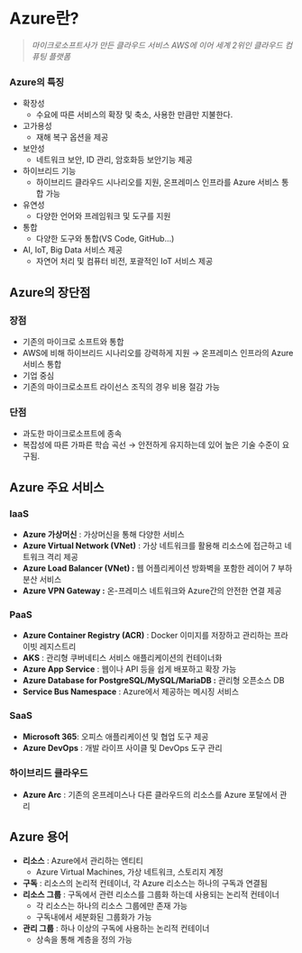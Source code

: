 # Azure란?

> *마이크로소프트사가 만든 클라우드 서비스 AWS에 이어 세계 2위인 클라우드 컴퓨팅 플랫폼*
> 

### Azure의 특징

- 확장성
    - 수요에 따른 서비스의 확장 및 축소, 사용한 만큼만 지불한다.
- 고가용성
    - 재해 복구 옵션을 제공
- 보안성
    - 네트워크 보안, ID 관리, 암호화등 보안기능 제공
- 하이브리드 기능
    - 하이브리드 클라우드 시나리오를 지원, 온프레미스 인프라를 Azure 서비스 통합 가능
- 유연성
    - 다양한 언어와 프레임워크 및 도구를 지원
- 통합
    - 다양한 도구와 통합(VS Code, GitHub…)
- AI, IoT, Big Data 서비스 제공
    - 자연어 처리 및 컴퓨터 비전, 포괄적인 IoT 서비스 제공

## Azure의 장단점

### 장점

- 기존의 마이크로 소프트와 통합
- AWS에 비해 하이브리드 시나리오를 강력하게 지원 → 온프레미스 인프라의 Azure 서비스 통합
- 기업 중심
- 기존의 마이크로소프트 라이선스 조직의 경우 비용 절감 가능

### 단점

- 과도한 마이크로소프트에 종속
- 복잡성에 따른 가파른 학습 곡선 → 안전하게 유지하는데 있어 높은 기술 수준이 요구됨.

## Azure 주요 서비스

### IaaS

- **Azure 가상머신** : 가상머신을 통해 다양한 서비스
- **Azure Virtual Network (VNet)** : 가상 네트워크를 활용해 리소스에 접근하고 네트워크 격리 제공
- **Azure Load Balancer (VNet) :** 웹 어플리케이션 방화벽을 포함한 레이어 7 부하 분산 서비스
- **Azure VPN Gateway :** 온-프레미스 네트워크와 Azure간의 안전한 연결 제공

### PaaS

- **Azure Container Registry (ACR)** : Docker 이미지를 저장하고 관리하는 프라이빗 레지스트리
- **AKS** : 관리형 쿠버네티스 서비스 애플리케이션의 컨테이너화
- **Azure App Service** : 웹이나 API 등을 쉽게 배포하고 확장 가능
- **Azure Database for PostgreSQL/MySQL/MariaDB :** 관리형 오픈소스 DB
- **Service Bus Namespace** : Azure에서 제공하는 메시징 서비스

### SaaS

- **Microsoft 365**: 오피스 애플리케이션 및 협업 도구 제공
- **Azure DevOps** : 개발 라이프 사이클 및 DevOps 도구 관리

### 하이브리드 클라우드

- **Azure Arc** : 기존의 온프레미스나 다른 클라우드의 리소스를 Azure 포탈에서 관리

## Azure 용어

- **리소스** : Azure에서 관리하는 엔티티
    - Azure Virtual Machines, 가상 네트워크, 스토리지 계정
- **구독** : 리소스의 논리적 컨테이너, 각 Azure 리소스는 하나의 구독과 연결됨
- **리소스 그룹** : 구독에서 관련 리소스를 그룹화 하는데 사용되는 논리적 컨테이너
    - 각 리소스는 하나의 리소스 그룹에만 존재 가능
    - 구독내에서 세분화된 그룹화가 가능
- **관리 그룹** : 하나 이상의 구독에 사용하는 논리적 컨테이너
    - 상속을 통해 계층을 정의 가능
